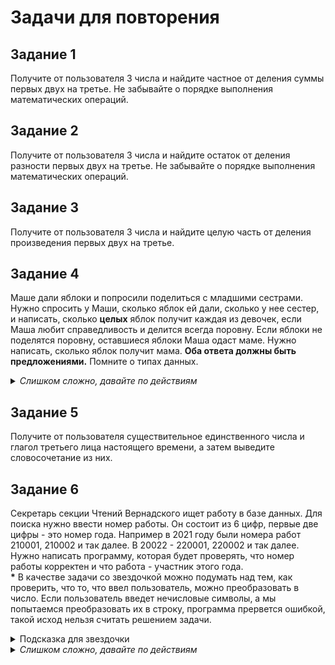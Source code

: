 # Задачи для повторения

## Задание 1

Получите от пользователя 3 числа и найдите частное от деления суммы первых двух на третье. Не забывайте о порядке выполнения математических операций.

## Задание 2

Получите от пользователя 3 числа и найдите остаток от деления разности первых двух на третье. Не забывайте о порядке выполнения математических операций.

## Задание 3

Получите от пользователя 3 числа и найдите целую часть от деления произведения первых двух на третье.

## Задание 4

Маше дали яблоки и попросили поделиться с младшими сестрами. Нужно спросить у Маши, сколько яблок ей дали, сколько у нее сестер, и написать, сколько **целых** яблок получит каждая из девочек, если Маша любит справедливость и делится всегда поровну. Если яблоки не поделятся поровну, оставшиеся яблоки Маша одаст маме. Нужно написать, сколько яблок получит мама. **Оба ответа должны быть предложениями.** Помните о типах данных.

<details>
	<summary>
		<i>Слишком сложно, давайте по действиям</i>
	</summary>

	1. Первым делом нужно узнать, сколько Маше дали яблок и сколько у нее сестер.

	2. Второе действие - поделить яблоки поровну так, чтобы их не пришлось резать.
	Это действие - получение целочисленной части от деления. Для него есть отдельный 
	оператор, найдите его в конспекте урока или в материале для повторения. 
	Результат этого действия нужно записать в переменную.

	3. Третье действие - получить остаток от того же деления. Это делаем 
	отдельной строкой кода, специальным оператором (его тоже найдите в теории).
	Результат записываем в переменную.

	4. Четвертое действие - вывести ответы. Это две функции print(), 
	в каждой из которых нужно "сложить" результат вычислений и часть предложения. 
	Для этого результат выисления нужно привести к строковому типу данных, 
	а потом оператором "+" сложить с остальной частью ответа.
</details>

## Задание 5

Получите от пользователя существительное единственного числа и глагол третьего лица настоящего времени, а затем выведите словосочетание из них.

## Задание 6

Секретарь секции Чтений Вернадского ищет работу в базе данных. Для поиска нужно ввести номер работы. Он состоит из 6 цифр, первые две цифры - это номер года. Например в 2021 году были номера работ 210001, 210002 и так далее. В 20022 - 220001, 220002 и так далее. Нужно написать программу, которая будет проверять, что номер работы корректен и что работа - участник этого года.\
**\*** В качестве задачи со звездочкой можно подумать над тем, как проверить, что то, что ввел пользователь, можно преобразовать в число. Если пользователь введет нечисловые символы, а мы попытаемся преобразовать их в строку, программа прервется ошибкой, такой исход нельзя считать решением задачи.

<details>
	<summary>
		Подсказка для звездочки
	</summary>

	Есть несколько способов проверить пользовательский ввод на возможность 
	преобразования в число.

	1. Не очень красивое, но рабочее решение: цифры в Unicode идут по порядку друг 
	за другом. Можно проверить каждый символ строки, сравнив его с первым 
	и с последним символом этой последовательности.

	2. Решение получше, которое мы еще не проходили: операторы try - except.
</details>

<details>
	<summary>
		<i>Слишком сложно, давайте по действиям</i>
	</summary>

	1. Сначала получаем от пользователя поисковый запрос - номер работы.

	2. Проверяем количество символов. Для этого используем функцию len() 
	и операторы сравнения.

	3. Конструкцию из п. 2 нужно поместить в условное выражение. 
	Если количество символов - не 6, сообщаем о некорректности номера работы.

	4. Если количество символов правильное, проверим первые два символа. 
	Можно использовать логический оператор и объединить проверки, 
	но тогда мы не сможем в ответе программы различить случаи, 
	когда номер некорректен и когда работа участвовала не в этом году. 
	Лучше использовать elif или вложенный if. Подумайте, как реализовать нужные действия.
</details>
